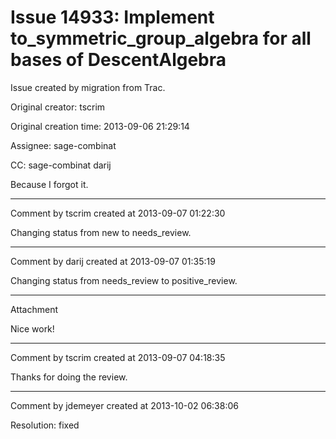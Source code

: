 # Issue 14933: Implement to_symmetric_group_algebra for all bases of DescentAlgebra

Issue created by migration from Trac.

Original creator: tscrim

Original creation time: 2013-09-06 21:29:14

Assignee: sage-combinat

CC:  sage-combinat darij

Because I forgot it.


---

Comment by tscrim created at 2013-09-07 01:22:30

Changing status from new to needs_review.


---

Comment by darij created at 2013-09-07 01:35:19

Changing status from needs_review to positive_review.


---

Attachment

Nice work!


---

Comment by tscrim created at 2013-09-07 04:18:35

Thanks for doing the review.


---

Comment by jdemeyer created at 2013-10-02 06:38:06

Resolution: fixed
